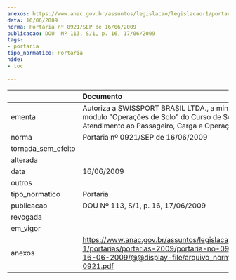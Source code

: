 ```yaml
---
anexos: https://www.anac.gov.br/assuntos/legislacao/legislacao-1/portarias/portarias-2009/portaria-no-0921-sep-de-16-06-2009/@@display-file/arquivo_norma/PA2009-0921.pdf
data: 16/06/2009
norma: Portaria nº 0921/SEP de 16/06/2009
publicacao: DOU  Nº 113, S/1, p. 16, 17/06/2009
tags:
- portaria
tipo_normatico: Portaria
hide: 
- toc 
 
---
```


|                    | Documento                                                                                                                                                         |
|:-------------------|:------------------------------------------------------------------------------------------------------------------------------------------------------------------|
| ementa             | Autoriza a SWISSPORT BRASIL LTDA., a ministrar o módulo "Operações de Solo" do Curso de Segurança no Atendimento ao Passageiro, Carga e Operações de Solo.        |
| norma              | Portaria nº 0921/SEP de 16/06/2009                                                                                                                                |
| tornada_sem_efeito |                                                                                                                                                                   |
| alterada           |                                                                                                                                                                   |
| data               | 16/06/2009                                                                                                                                                        |
| outros             |                                                                                                                                                                   |
| tipo_normatico     | Portaria                                                                                                                                                          |
| publicacao         | DOU  Nº 113, S/1, p. 16, 17/06/2009                                                                                                                               |
| revogada           |                                                                                                                                                                   |
| em_vigor           |                                                                                                                                                                   |
| anexos             | https://www.anac.gov.br/assuntos/legislacao/legislacao-1/portarias/portarias-2009/portaria-no-0921-sep-de-16-06-2009/@@display-file/arquivo_norma/PA2009-0921.pdf |